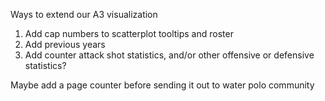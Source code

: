 Ways to extend our A3 visualization

1) Add cap numbers to scatterplot tooltips and roster
2) Add previous years
3) Add counter attack shot statistics, and/or other offensive or defensive statistics?



Maybe add a page counter before sending it out to water polo community

